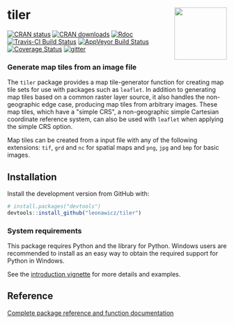 
<!-- README.md is generated from README.Rmd. Please edit that file -->
tiler <a hef="https://github.com/leonawicz/tiler/blob/master/data-raw/tiler.png?raw=true" _target="blank"><img src="https://github.com/leonawicz/tiler/blob/master/data-raw/tiler-small.png?raw=true" style="margin-left:10px;margin-bottom:5px;" width="120" align="right"></a>
================================================================================================================================================================================================================================================================================

[![CRAN status](http://www.r-pkg.org/badges/version/tiler)](https://cran.r-project.org/package=tiler) [![CRAN downloads](http://cranlogs.r-pkg.org/badges/grand-total/tiler)](https://cran.r-project.org/package=tiler) [![Rdoc](http://www.rdocumentation.org/badges/version/tiler)](http://www.rdocumentation.org/packages/tiler) [![Travis-CI Build Status](https://travis-ci.org/leonawicz/tiler.svg?branch=master)](https://travis-ci.org/leonawicz/tiler) [![AppVeyor Build Status](https://ci.appveyor.com/api/projects/status/github/leonawicz/tiler?branch=master&svg=true)](https://ci.appveyor.com/project/leonawicz/tiler) [![Coverage Status](https://img.shields.io/codecov/c/github/leonawicz/tiler/master.svg)](https://codecov.io/github/leonawicz/tiler?branch=master) [![gitter](https://img.shields.io/badge/GITTER-join%20chat-green.svg)](https://gitter.im/leonawicz/tiler)

### Generate map tiles from an image file

The `tiler` package provides a map tile-generator function for creating map tile sets for use with packages such as `leaflet`. In addition to generating map tiles based on a common raster layer source, it also handles the non-geographic edge case, producing map tiles from arbitrary images. These map tiles, which have a "simple CRS", a non-geographic simple Cartesian coordinate reference system, can also be used with `leaflet` when applying the simple CRS option.

Map tiles can be created from a input file with any of the following extensions: `tif`, `grd` and `nc` for spatial maps and `png`, `jpg` and `bmp` for basic images.

Installation
------------

Install the development version from GitHub with:

``` r
# install.packages("devtools")
devtools::install_github("leonawicz/tiler")
```

### System requirements

This package requires Python and the library for Python. Windows users are recommended to install as an easy way to obtain the required support for Python in Windows.

See the [introduction vignette](https://leonawicz.github.io/tiler/articles/tiler.html) for more details and examples.

Reference
---------

[Complete package reference and function documentation](https://leonawicz.github.io/tiler/)
